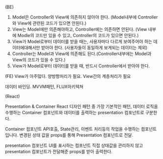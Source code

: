 (BE)

1. Model은 Controller와 View에 의존하지 않아야 한다.
   (Model내부에 Controller와 View에 관련된 코드가 있으면 안된다.)
2. View는 Model에만 의존해야하고, Controller에는 의존하면 안된다.
   (View 내부에 Modle의 코드만 있을 수 있고, Controller의 코드가 있으면 안된다.)
3. View가 Model로부터 데이터를 받을 때는, 사용자마다 다르게 보여주어야 하는 데이터에대해서만 받아야 한다. (사용자들이 동일하게 보게되는 데이터는 제외)
4. Controller는 Model과 View에 의존해도 된다.(Controller내부에는 Model과 View의 코드가 있을 수 있다.)
5. View가 Model로부터 데이터를 받을 때, 반드시 Controller에서 받아야 한다.

(FE)
View가 아주많다.
양방향처리가 필요.
View간의 계층처리가 필요

데이터 바인딩.
MVVM패턴,
FLUX아키텍쳐

(React)

Presentation & Container
React 디자인 패턴 중 가장 기본적인 패턴, 데이터 로직을 수행하는 Container 컴포넌트와 데이터를 출력하는 presentation 컴포넌트로 구분한다.

Container 컴포넌트
API호출, State관리, 이벤트 처리등의 작업을 수행하는 컴포넌트 입니다.
변경된 상태 값을 props를 통해 Presentation 컴포넌트로 전달.

presentation 컴포넌트
UI를 표시하는 컴포넌트
직접 상태값을 관리하지 않고 presentation 컴포넌트가 전달해준 props를 받아 출력한다.
